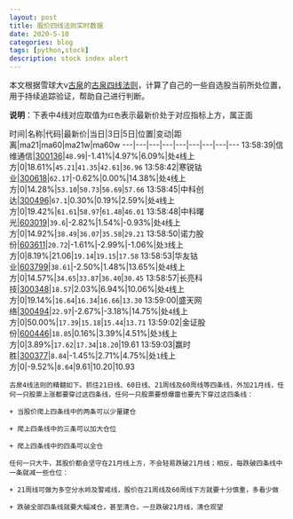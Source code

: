 ```yaml
---
layout: post
title: 股价四线法则实时数据
date: 2020-5-10
categories: blog
tags: [python,stock]
description: stock index alert
---
```



本文根据雪球大v[古泉](https://xueqiu.com/u/7148646888)的[古泉四线法则](https://xueqiu.com/7148646888/130498192)，计算了自己的一些自选股当前所处位置，用于持续追踪验证，帮助自己进行判断。

**说明**：下表中4线对应取值为`红色`表示最新价处于对应指标上方，属正面

时间|名称|代码|最新价|当日|3日|5日|位置|变动|距离|ma21|ma60|ma21w|ma60w
---|---|---|---|---|---|---|---|---
13:58:39|信维通信|[300136](https://xueqiu.com/S/SZ300136)|`48.99`|-1.41%|4.97%|6.09%|处`4`线上方|0|18.61%|`45.21`|`41.35`|`42.61`|`36.96`
13:58:42|寒锐钴业|[300618](https://xueqiu.com/S/SZ300618)|`62.17`|-0.62%|0.00%|14.38%|处`4`线上方|0|14.28%|`53.10`|`50.73`|`56.69`|`57.66`
13:58:45|中科创达|[300496](https://xueqiu.com/S/SZ300496)|`67.1`|0.30%|0.19%|2.59%|处`4`线上方|0|19.42%|`61.61`|`58.97`|`61.48`|`46.01`
13:58:48|中科曙光|[603019](https://xueqiu.com/S/SH603019)|`39.6`|-2.82%|1.54%|-0.93%|处`4`线上方|0|14.92%|`38.49`|`36.07`|`35.58`|`29.21`
13:58:50|诺力股份|[603611](https://xueqiu.com/S/SH603611)|`20.72`|-1.61%|-2.99%|-1.06%|处`3`线上方|0|8.19%|21.06|`19.14`|`19.15`|`17.58`
13:58:53|华友钴业|[603799](https://xueqiu.com/S/SH603799)|`38.61`|-2.50%|1.48%|13.65%|处`4`线上方|0|14.57%|`34.65`|`33.87`|`36.40`|`30.45`
13:58:57|长亮科技|[300348](https://xueqiu.com/S/SZ300348)|`18.57`|2.03%|6.94%|10.06%|处`4`线上方|0|19.14%|`16.64`|`16.34`|`16.66`|`13.30`
13:59:00|盛天网络|[300494](https://xueqiu.com/S/SZ300494)|`22.97`|-2.67%|-3.18%|14.75%|处`4`线上方|0|50.00%|`17.39`|`15.18`|`15.44`|`13.71`
13:59:02|金证股份|[600446](https://xueqiu.com/S/SH600446)|`18.85`|0.16%|3.39%|4.51%|处`3`线上方|0|3.89%|`17.62`|`17.34`|`18.20`|19.61
13:59:03|赢时胜|[300377](https://xueqiu.com/S/SZ300377)|`8.84`|-1.45%|2.71%|4.75%|处`1`线上方|0|-9.52%|`8.64`|9.61|10.20|10.93

```
古泉4线法则的精髓如下。抓住21日线、60日线、21周线及60周线等四条线，外加21月线，任何一只股票上涨都要穿过这四条线，任何一只股票要想爆雷也要先下穿过这四条线：

+ 当股价爬上四条线中的两条可以少量建仓

+ 爬上四条线中的三条可以加大仓位

+ 爬上四条线中的四条可以全仓

任何一只大牛，其股价都会坚守在21月线上方，不会轻易跌破21月线；相反，每跌破四条线中一条就减一些仓位：

+ 21周线可做为多空分水岭及警戒线，股价在21周线及60周线下方就要十分慎重，多看少做

+ 跌破全部四条线就要大幅减仓，甚至清仓，一旦跌破21月线，清仓观望
```